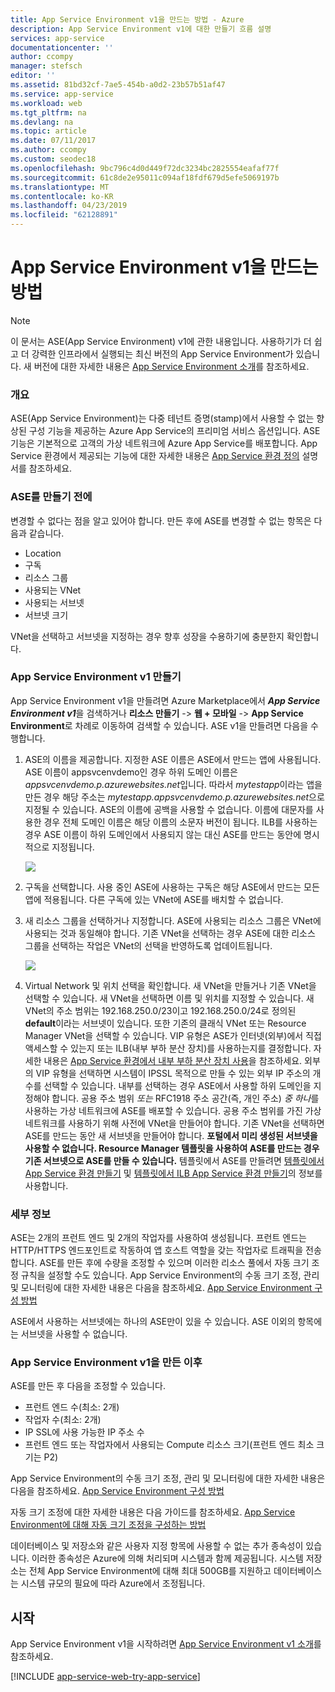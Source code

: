 ```yaml
---
title: App Service Environment v1을 만드는 방법 - Azure
description: App Service Environment v1에 대한 만들기 흐름 설명
services: app-service
documentationcenter: ''
author: ccompy
manager: stefsch
editor: ''
ms.assetid: 81bd32cf-7ae5-454b-a0d2-23b57b51af47
ms.service: app-service
ms.workload: web
ms.tgt_pltfrm: na
ms.devlang: na
ms.topic: article
ms.date: 07/11/2017
ms.author: ccompy
ms.custom: seodec18
ms.openlocfilehash: 9bc796c4d0d449f72dc3234bc2825554eafaf77f
ms.sourcegitcommit: 61c8de2e95011c094af18fdf679d5efe5069197b
ms.translationtype: MT
ms.contentlocale: ko-KR
ms.lasthandoff: 04/23/2019
ms.locfileid: "62128891"
---
```

# <a name="how-to-create-an-app-service-environment-v1"></a>App Service Environment v1을 만드는 방법 

> [!NOTE]
> 이 문서는 ASE(App Service Environment) v1에 관한 내용입니다. 사용하기가 더 쉽고 더 강력한 인프라에서 실행되는 최신 버전의 App Service Environment가 있습니다. 새 버전에 대한 자세한 내용은 [App Service Environment 소개](intro.md)를 참조하세요.
> 

### <a name="overview"></a>개요
ASE(App Service Environment)는 다중 테넌트 증명(stamp)에서 사용할 수 없는 향상된 구성 기능을 제공하는 Azure App Service의 프리미엄 서비스 옵션입니다. ASE 기능은 기본적으로 고객의 가상 네트워크에 Azure App Service를 배포합니다. App Service 환경에서 제공되는 기능에 대한 자세한 내용은 [App Service 환경 정의][WhatisASE] 설명서를 참조하세요.

### <a name="before-you-create-your-ase"></a>ASE를 만들기 전에
변경할 수 없다는 점을 알고 있어야 합니다. 만든 후에 ASE를 변경할 수 없는 항목은 다음과 같습니다.

* Location
* 구독
* 리소스 그룹
* 사용되는 VNet
* 사용되는 서브넷 
* 서브넷 크기

VNet을 선택하고 서브넷을 지정하는 경우 향후 성장을 수용하기에 충분한지 확인합니다. 

### <a name="creating-an-app-service-environment-v1"></a>App Service Environment v1 만들기
App Service Environment v1을 만들려면 Azure Marketplace에서 ***App Service Environment v1***을 검색하거나 **리소스 만들기** -> **웹 + 모바일** -> **App Service Environment**로 차례로 이동하여 검색할 수 있습니다. ASE v1을 만들려면 다음을 수행합니다.

1. ASE의 이름을 제공합니다. 지정한 ASE 이름은 ASE에서 만드는 앱에 사용됩니다. ASE 이름이 appsvcenvdemo인 경우 하위 도메인 이름은 *appsvcenvdemo.p.azurewebsites.net*입니다. 따라서 *mytestapp*이라는 앱을 만든 경우 해당 주소는 *mytestapp.appsvcenvdemo.p.azurewebsites.net*으로 지정될 수 있습니다. ASE의 이름에 공백을 사용할 수 없습니다. 이름에 대문자를 사용한 경우 전체 도메인 이름은 해당 이름의 소문자 버전이 됩니다. ILB를 사용하는 경우 ASE 이름이 하위 도메인에서 사용되지 않는 대신 ASE를 만드는 동안에 명시적으로 지정됩니다.
   
    ![][1]
2. 구독을 선택합니다. 사용 중인 ASE에 사용하는 구독은 해당 ASE에서 만드는 모든 앱에 적용됩니다. 다른 구독에 있는 VNet에 ASE를 배치할 수 없습니다.
3. 새 리소스 그룹을 선택하거나 지정합니다. ASE에 사용되는 리소스 그룹은 VNet에 사용되는 것과 동일해야 합니다. 기존 VNet을 선택하는 경우 ASE에 대한 리소스 그룹을 선택하는 작업은 VNet의 선택을 반영하도록 업데이트됩니다.
   
    ![][2]
4. Virtual Network 및 위치 선택을 확인합니다. 새 VNet을 만들거나 기존 VNet을 선택할 수 있습니다. 새 VNet을 선택하면 이름 및 위치를 지정할 수 있습니다. 새 VNet의 주소 범위는 192.168.250.0/23이고 192.168.250.0/24로 정의된 **default**이라는 서브넷이 있습니다. 또한 기존의 클래식 VNet 또는 Resource Manager VNet을 선택할 수 있습니다. VIP 유형은 ASE가 인터넷(외부)에서 직접 액세스할 수 있는지 또는 ILB(내부 부하 분산 장치)를 사용하는지를 결정합니다. 자세한 내용은 [App Service 환경에서 내부 부하 분산 장치 사용][ILBASE]을 참조하세요. 외부의 VIP 유형을 선택하면 시스템이 IPSSL 목적으로 만들 수 있는 외부 IP 주소의 개수를 선택할 수 있습니다. 내부를 선택하는 경우 ASE에서 사용할 하위 도메인을 지정해야 합니다. 공용 주소 범위 *또는* RFC1918 주소 공간(즉, 개인 주소) *중 하나*를 사용하는 가상 네트워크에 ASE를 배포할 수 있습니다. 공용 주소 범위를 가진 가상 네트워크를 사용하기 위해 사전에 VNet을 만들어야 합니다. 기존 VNet을 선택하면 ASE를 만드는 동안 새 서브넷을 만들어야 합니다. **포털에서 미리 생성된 서브넷을 사용할 수 없습니다. Resource Manager 템플릿을 사용하여 ASE를 만드는 경우 기존 서브넷으로 ASE를 만들 수 있습니다.** 템플릿에서 ASE를 만들려면 [템플릿에서 App Service 환경 만들기][ILBAseTemplate] 및 [템플릿에서 ILB App Service 환경 만들기][ASEfromTemplate]의 정보를 사용합니다.

### <a name="details"></a>세부 정보
ASE는 2개의 프런트 엔드 및 2개의 작업자를 사용하여 생성됩니다. 프런트 엔드는 HTTP/HTTPS 엔드포인트로 작동하여 앱 호스트 역할을 갖는 작업자로 트래픽을 전송합니다. ASE를 만든 후에 수량을 조정할 수 있으며 이러한 리소스 풀에서 자동 크기 조정 규칙을 설정할 수도 있습니다. App Service Environment의 수동 크기 조정, 관리 및 모니터링에 대한 자세한 내용은 다음을 참조하세요. [App Service Environment 구성 방법][ASEConfig] 

ASE에서 사용하는 서브넷에는 하나의 ASE만이 있을 수 있습니다. ASE 이외의 항목에는 서브넷을 사용할 수 없습니다.

### <a name="after-app-service-environment-v1-creation"></a>App Service Environment v1을 만든 이후
ASE를 만든 후 다음을 조정할 수 있습니다.

* 프런트 엔드 수(최소: 2개)
* 작업자 수(최소: 2개)
* IP SSL에 사용 가능한 IP 주소 수
* 프런트 엔드 또는 작업자에서 사용되는 Compute 리소스 크기(프런트 엔드 최소 크기는 P2)

App Service Environment의 수동 크기 조정, 관리 및 모니터링에 대한 자세한 내용은 다음을 참조하세요. [App Service Environment 구성 방법][ASEConfig] 

자동 크기 조정에 대한 자세한 내용은 다음 가이드를 참조하세요. [App Service Environment에 대해 자동 크기 조정을 구성하는 방법][ASEAutoscale]

데이터베이스 및 저장소와 같은 사용자 지정 항목에 사용할 수 없는 추가 종속성이 있습니다. 이러한 종속성은 Azure에 의해 처리되며 시스템과 함께 제공됩니다. 시스템 저장소는 전체 App Service Environment에 대해 최대 500GB를 지원하고 데이터베이스는 시스템 규모의 필요에 따라 Azure에서 조정됩니다.

## <a name="getting-started"></a>시작
App Service Environment v1을 시작하려면 [App Service Environment v1 소개][WhatisASE]를 참조하세요.

[!INCLUDE [app-service-web-try-app-service](../../../includes/app-service-web-try-app-service.md)]

<!--Image references-->
[1]: ./media/app-service-web-how-to-create-an-app-service-environment/asecreate-basecreateblade.png
[2]: ./media/app-service-web-how-to-create-an-app-service-environment/asecreate-vnetcreation.png

<!--Links-->
[WhatisASE]: app-service-app-service-environment-intro.md
[ASEConfig]: app-service-web-configure-an-app-service-environment.md
[AppServicePricing]: https://azure.microsoft.com/pricing/details/app-service/ 
[ASEAutoscale]: app-service-environment-auto-scale.md
[ILBASE]: app-service-environment-with-internal-load-balancer.md
[ILBAseTemplate]: https://azure.microsoft.com/documentation/templates/201-web-app-ase-create/
[ASEfromTemplate]: app-service-app-service-environment-create-ilb-ase-resourcemanager.md
